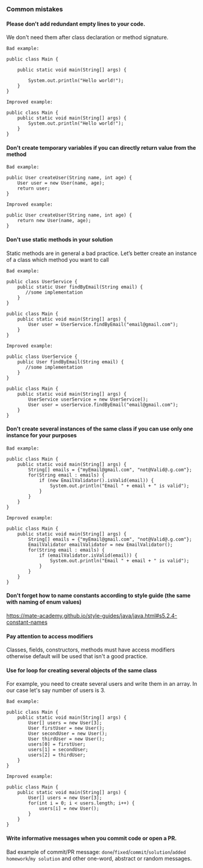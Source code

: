### Common mistakes

#### Please don't add redundant empty lines to your code.
We don't need them after class declaration or method signature.
```
Bad example:

public class Main {

    public static void main(String[] args) {
    
        System.out.println("Hello world!");
    }
}
```
```
Improved example:

public class Main {
    public static void main(String[] args) {
        System.out.println("Hello world!");
    }
}
```

#### Don't create temporary variables if you can directly return value from the method
```
Bad example:

public User createUser(String name, int age) {
    User user = new User(name, age);
    return user;
}
```
```
Improved example:

public User createUser(String name, int age) {
    return new User(name, age);
}
```

#### Don't use static methods in your solution
Static methods are in general a bad practice. Let’s better create an instance of a class which method you want to call
```
Bad example:

public class UserService {
    public static User findByEmail(String email) {
       //some implementation
    }
}

public class Main {
    public static void main(String[] args) {
        User user = UserService.findByEmail("email@gmail.com");
    }
}
```
```
Improved example:

public class UserService {
    public User findByEmail(String email) {
       //some implementation
    }
}

public class Main {
    public static void main(String[] args) {
        UserService userService = new UserService();
        User user = userService.findByEmail("email@gmail.com");
    }
}
```


#### Don't create several instances of the same class if you can use only one instance for your purposes
```
Bad example:

public class Main {
    public static void main(String[] args) {
        String[] emails = {"myEmail@gmail.com", "not@Valid@.g.com"};
        for(String email : emails) {
            if (new EmailValidator().isValid(email)) {
                System.out.println("Email " + email + " is valid");
            }
        }
    }
}
```
```
Improved example:

public class Main {
    public static void main(String[] args) {
        String[] emails = {"myEmail@gmail.com", "not@Valid@.g.com"};
        EmailValidator emailValidator = new EmailValidator();
        for(String email : emails) {
            if (emailValidator.isValid(email)) {
                System.out.println("Email " + email + " is valid");
            }
        }
    }
}
```

#### Don't forget how to name constants according to style guide (the same with naming of enum values)

https://mate-academy.github.io/style-guides/java/java.html#s5.2.4-constant-names

#### Pay attention to access modifiers

Classes, fields, constructors, methods must have access modifiers otherwise default will be used that isn't a good practice.

#### Use for loop for creating several objects of the same class 
For example, you need to create several users and write them in an array. In our case let's say number of users is 3.
```
Bad example:

public class Main {
    public static void main(String[] args) {
        User[] users = new User[3];
        User firstUser = new User();
        User secondUser = new User();
        User thirdUser = new User();
        users[0] = firstUser;
        users[1] = secondUser;
        users[2] = thirdUser;
    }
}
```
```
Improved example:

public class Main {
    public static void main(String[] args) {
        User[] users = new User[3];
        for(int i = 0; i < users.length; i++) {
            users[i] = new User();
        }
    }
}
```

#### Write informative messages when you commit code or open a PR.
         
Bad example of commit/PR message: `done`/`fixed`/`commit`/`solution`/`added homework`/`my solution` and other one-word, abstract or random messages. 
